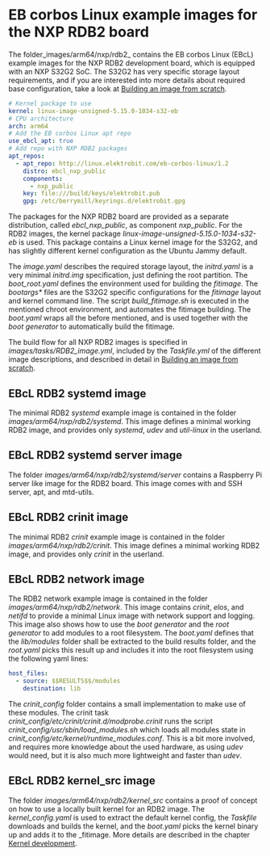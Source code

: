 # EB corbos Linux example images for the NXP RDB2 board

The folder_images/arm64/nxp/rdb2_ contains the EB corbos Linux (EBcL) example images for the NXP RDB2 development board, which is equipped with an NXP S32G2 SoC.
The S32G2 has very specific storage layout requirements, and if you are interested into more details about required base configuration, take a look at [Building an image from scratch](../images/from_scatch.md).

```yaml
# Kernel package to use
kernel: linux-image-unsigned-5.15.0-1034-s32-eb
# CPU architecture
arch: arm64
# Add the EB corbos Linux apt repo
use_ebcl_apt: true
# Add repo with NXP RDB2 packages
apt_repos:
  - apt_repo: http://linux.elektrobit.com/eb-corbos-linux/1.2
    distro: ebcl_nxp_public
    components:
      - nxp_public
    key: file:///build/keys/elektrobit.pub
    gpg: /etc/berrymill/keyrings.d/elektrobit.gpg
```

The packages for the NXP RDB2 board are provided as a separate distribution, called _ebcl_nxp_public_, as component _nxp_public_. For the RDB2 images, the kernel package _linux-image-unsigned-5.15.0-1034-s32-eb_ is used.
This package contains a Linux kernel image for the S32G2, and has slightly different kernel  configuration as the Ubuntu Jammy default.


The _image.yaml_ describes the required storage layout, the _initrd.yaml_ is a very minimal _initrd.img_ specification, just defining the root partition.
The _boot_root.yaml_ defines the environment used for building the _fitimage_. The _bootargs*_ files are the S32G2 specific configurations for the _fitimage_ layout and kernel command line.
The script _build_fitimage.sh_ is executed in the mentioned chroot environment, and automates the fitimage building.
The _boot.yaml_ wraps all the before mentioned, and is used together with the _boot generator_ to automatically build the fitimage.

The build flow for all NXP RDB2 images is specified in _images/tasks/RDB2_image.yml_,
included by the _Taskfile.yml_ of the different image descriptions,
and described in detail in [Building an image from scratch](../images/from_scatch.md).

## EBcL RDB2 systemd image

The minimal RDB2 _systemd_ example image is contained in the folder _images/arm64/nxp/rdb2/systemd_. This image defines a minimal working RDB2 image, and provides only _systemd_, _udev_ and _util-linux_ in the userland.

## EBcL RDB2 systemd server image

The folder _images/arm64/nxp/rdb2/systemd/server_ contains a Raspberry Pi server like image for the RDB2 board.
This image comes with and SSH server, apt, and mtd-utils.

## EBcL RDB2 crinit image

The minimal RDB2 _crinit_ example image is contained in the folder _images/arm64/nxp/rdb2/crinit_. This image defines a minimal working RDB2 image, and provides only _crinit_ in the userland.

## EBcL RDB2 network image

The RDB2 network example image is contained in the folder _images/arm64/nxp/rdb2/network_. This image contains _crinit_, _elos_, and _netifd_ to provide a minimal Linux image with network support and logging.
This image also shows how to use the _boot generator_ and the _root generator_ to add modules to a root filesystem.
The _boot.yaml_ defines that the _lib/modules_ folder shall be extracted to the build results folder, and the _root.yaml_ picks this result up and includes it into the root filesystem using the following yaml lines:

```yaml
host_files:
  - source: $$RESULTS$$/modules
    destination: lib
```

The _crinit_config_ folder contains a small implementation to make use of these modules.
The crinit task _crinit_config/etc/crinit/crinit.d/modprobe.crinit_ runs the script _crinit_config/usr/sbin/load_modules.sh_ which loads all modules state in _crinit_config/etc/kernel/runtime_modules.conf_. This is a bit more involved, and requires more knowledge about the used hardware, as using _udev_ would need, but it is also much more lightweight and faster than _udev_.

## EBcL RDB2 kernel_src image

The folder _images/arm64/nxp/rdb2/kernel_src_ contains a proof of concept on how to use a locally built kernel for an RDB2 image.
The _kernel_config.yaml_ is used to extract the default kernel config, the _Taskfile_ downloads and builds the kernel, and the _boot.yaml_ picks the kernel binary up and adds it to the _fitimage.
More details are described in the chapter [Kernel development](../kernel.md).
